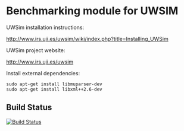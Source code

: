 Benchmarking module for UWSIM
=====================

UWSim installation instructions:

http://www.irs.uji.es/uwsim/wiki/index.php?title=Installing_UWSim

UWSim project website:

http://www.irs.uji.es/uwsim

Install external dependencies:

    sudo apt-get install libmuparser-dev
    sudo apt-get install libxml++2.6-dev


## Build Status

[![Build Status](https://travis-ci.org/perezsolerj/uwsimbenchmarks.png?branch=indigo-devel)](https://travis-ci.org/perezsolerj/uwsimbenchmarks)
